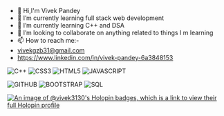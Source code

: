 - 👋 Hi,I'm Vivek Pandey
- 👀 I’m currently learning full stack web development
- 🌱 I’m currently learning C++ and DSA
- 💞️ I’m looking to collaborate on anything related to things I m learning
- 📫 How to reach me:-
- vivekgzb31@gmail.com
- https://www.linkedin.com/in/vivek-pandey-6a3848153

![C++](https://img.shields.io/badge/C++-00599C.svg?style=for-the-badge&logo=C++&logoColor=white)
![CSS3](https://img.shields.io/badge/CSS3-1572B6.svg?style=for-the-badge&logo=CSS3&logoColor=white)
![HTML5](https://img.shields.io/badge/HTML5-E34F26.svg?style=for-the-badge&logo=HTML5&logoColor=white)
![JAVASCRIPT](https://img.shields.io/badge/JavaScript-F7DF1E.svg?style=for-the-badge&logo=JavaScript&logoColor=black)

![GITHUB](https://img.shields.io/badge/GitHub-181717.svg?style=for-the-badge&logo=GitHub&logoColor=white)
![BOOTSTRAP](https://img.shields.io/badge/Bootstrap-7952B3.svg?style=for-the-badge&logo=Bootstrap&logoColor=white)
![SQL](https://img.shields.io/badge/MySQL-4479A1.svg?style=for-the-badge&logo=MySQL&logoColor=white)


[![An image of @vivek3130's Holopin badges, which is a link to view their full Holopin profile](https://holopin.me/vivek3130)](https://holopin.io/@vivek3130)

